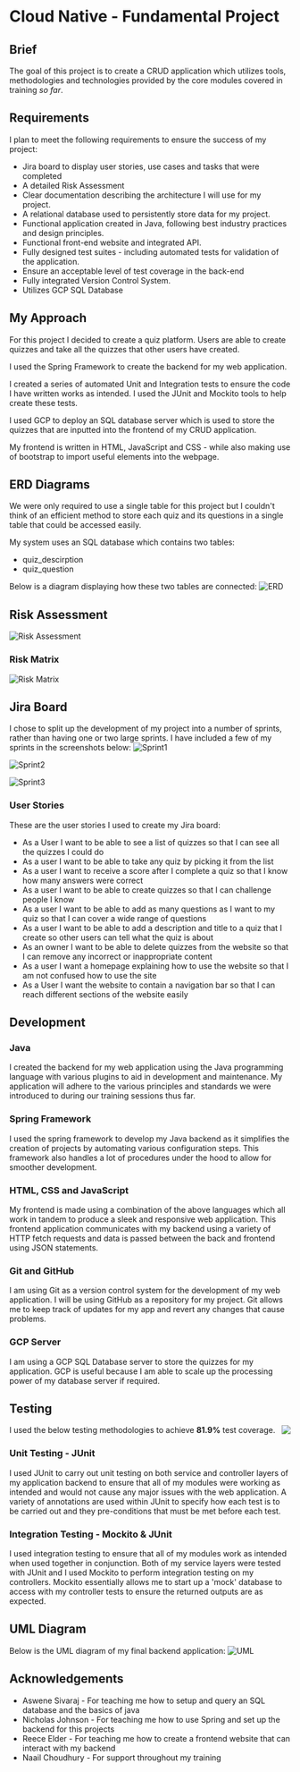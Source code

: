 # Cloud Native - Fundamental Project

## Brief

The goal of this project is to create a CRUD application which utilizes tools, methodologies and technologies provided by the core modules covered in training _so far_.

## Requirements

I plan to meet the following requirements to ensure the success of my project:

* Jira board to display user stories, use cases and tasks that were completed
* A detailed Risk Assessment
* Clear documentation describing the architecture I will use for my project.
* A relational database used to persistently store data for my project.
* Functional application created in Java, following best industry practices and design principles.
* Functional front-end website and integrated API.
* Fully designed test suites - including automated tests for validation of the application.
* Ensure an acceptable level of test coverage in the back-end
* Fully integrated Version Control System.
* Utilizes GCP SQL Database


## My Approach
For this project I decided to create a quiz platform. Users are able to create quizzes and take all the quizzes that other users have created.

I used the Spring Framework to create the backend for my web application.

I created a series of automated Unit and Integration tests to ensure the code I have written works as intended. I used the JUnit and Mockito tools to help create these tests.

I used GCP to deploy an SQL database server which is used to store the quizzes that are inputted into the frontend of my CRUD application.

My frontend is written in HTML, JavaScript and CSS - while also making use of bootstrap to import useful elements into the webpage.




## ERD Diagrams
We were only required to use a single table for this project but I couldn't think of an efficient method to store each quiz and its questions in a single table that could be accessed easily.

My system uses an SQL database which contains two tables:
* quiz_descirption
* quiz_question

Below is a diagram displaying how these two tables are connected:
![ERD](Images/ERD.png)

## Risk Assessment
![Risk Assessment](Images/RiskAssessment.png)

### Risk Matrix
![Risk Matrix](Images/RiskMatrix.png)

## Jira Board
I chose to split up the development of my project into a number of sprints, rather than having one or two large sprints. I have included a few of my sprints in the screenshots below:
![Sprint1](Images/Sprint1.png)

![Sprint2](Images/Sprint2.png)

![Sprint3](Images/Sprint3.png)



### User Stories

These are the user stories I used to create my Jira board:
* As a User I want to be able to see a list of quizzes so that I can see all the quizzes I could do
* As a user I want to be able to take any quiz by picking it from the list
* As a user I want to receive a score after I complete a quiz so that I know how many answers were correct
* As a user I want to be able to create quizzes so that I can challenge people I know
* As a user I want to be able to add as many questions as I want to my quiz so that I can cover a wide range of questions
* As a user I want to be able to add a description and title to a quiz that I create so other users can tell what the quiz is about
* As an owner I want to be able to delete quizzes from the website so that I can remove any incorrect or inappropriate content
* As a user I want a homepage explaining how to use the website so that I am not confused how to use the site
* As a User I want the website to contain a navigation bar so that I can reach different sections of the website easily


## Development

### Java
I created the backend for my web application using the Java programming language with various plugins to aid in development and maintenance. My application will adhere to the various principles and standards we were introduced to during our training sessions thus far.

### Spring Framework
I used the spring framework to develop my Java backend as it simplifies the creation of projects by automating various configuration steps. This framework also handles a lot of procedures under the hood to allow for smoother development.

### HTML, CSS and JavaScript
My frontend is made using a combination of the above languages which all work in tandem to produce a sleek and responsive web application. This frontend application communicates with my backend using a variety of HTTP fetch requests and data is passed between the back and frontend using JSON statements.

### Git and GitHub
I am using Git as a version control system for the development of my web application. I will be using GitHub as a repository for my project. Git allows me to keep track of updates for my app and revert any changes that cause problems.

### GCP Server
I am using a GCP SQL Database server to store the quizzes for my application. GCP is useful because I am able to scale up the processing power of my database server if required.

## Testing
I used the below testing methodologies to achieve **81.9%** test coverage.
<img align="right" src="Images/testCoverage.png">

### Unit Testing - JUnit
I used JUnit to carry out unit testing on both service and controller layers of my application backend to ensure that all of my modules were working as intended and would not cause any major issues with the web application. A variety of annotations are used within JUnit to specify how each test is to be carried out and they pre-conditions that must be met before each test.

### Integration Testing - Mockito & JUnit
I used integration testing to ensure that all of my modules work as intended when used together in conjunction. Both of my service layers were tested with JUnit and I used Mockito to perform integration testing on my controllers.
Mockito essentially allows me to start up a 'mock' database to access with my controller tests to ensure the returned outputs are as expected.

## UML Diagram
Below is the UML diagram of my final backend application:
![UML](Images/UML.png)


## Acknowledgements
* Aswene Sivaraj - For teaching me how to setup and query an SQL database and the basics of java
* Nicholas Johnson - For teaching me how to use Spring and set up the backend for this projects
* Reece Elder - For teaching me how to create a frontend website that can interact with my backend
* Naail Choudhury - For support throughout my training
